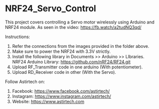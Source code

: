 # NRF24_Servo_Control
This project covers controlling a Servo motor wirelessly using Arduino and NRF24 module.
As seen in the video: https://fb.watch/a2tudNQ3qd/

Instructions:
1. Refer the connections from the images provided in the folder above.
2. Make sure to power the NRF24 with 3.3V strictly.
3. Install the following library in Documents >> Arduino >> LIbraries. 
   NRF24 Arduino Library: https://github.com/nRF24/RF24.git
4. Upload RF_Transmitter code in one arduino (With potentiometer).
5. Upload RD_Receiver code in other (With the Servo).

Follow Astirtech on:
1. Facebook: https://www.facebook.com/astirtech/ 
2. Instagram: https://www.instagram.com/astirtech/
3. Website: https://www.astirtech.com
